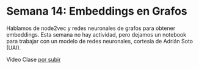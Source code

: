 # Semana 14: Embeddings en Grafos

Hablamos de node2vec y redes neuronales de grafos para obtener embeddings. Esta semana no hay actividad, pero dejamos un notebook para trabajar con un modelo de redes neuronales, cortesía de Adrián Soto (UAI). 

Video Clase [por subir]()
